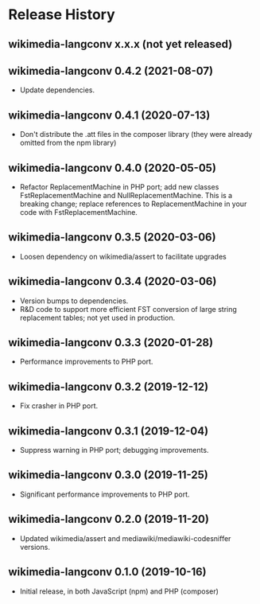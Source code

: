 # Release History

## wikimedia-langconv x.x.x (not yet released)

## wikimedia-langconv 0.4.2 (2021-08-07)
* Update dependencies.

## wikimedia-langconv 0.4.1 (2020-07-13)
* Don't distribute the .att files in the composer library (they were already
  omitted from the npm library)

## wikimedia-langconv 0.4.0 (2020-05-05)
* Refactor ReplacementMachine in PHP port; add new classes
  FstReplacementMachine and NullReplacementMachine.
  This is a breaking change; replace references to ReplacementMachine
  in your code with FstReplacementMachine.

## wikimedia-langconv 0.3.5 (2020-03-06)
* Loosen dependency on wikimedia/assert to facilitate upgrades

## wikimedia-langconv 0.3.4 (2020-03-06)
* Version bumps to dependencies.
* R&D code to support more efficient FST conversion of large string
  replacement tables; not yet used in production.

## wikimedia-langconv 0.3.3 (2020-01-28)
* Performance improvements to PHP port.

## wikimedia-langconv 0.3.2 (2019-12-12)
* Fix crasher in PHP port.

## wikimedia-langconv 0.3.1 (2019-12-04)
* Suppress warning in PHP port; debugging improvements.

## wikimedia-langconv 0.3.0 (2019-11-25)
* Significant performance improvements to PHP port.

## wikimedia-langconv 0.2.0 (2019-11-20)
* Updated wikimedia/assert and mediawiki/mediawiki-codesniffer versions.

## wikimedia-langconv 0.1.0 (2019-10-16)
* Initial release, in both JavaScript (npm) and PHP (composer)
